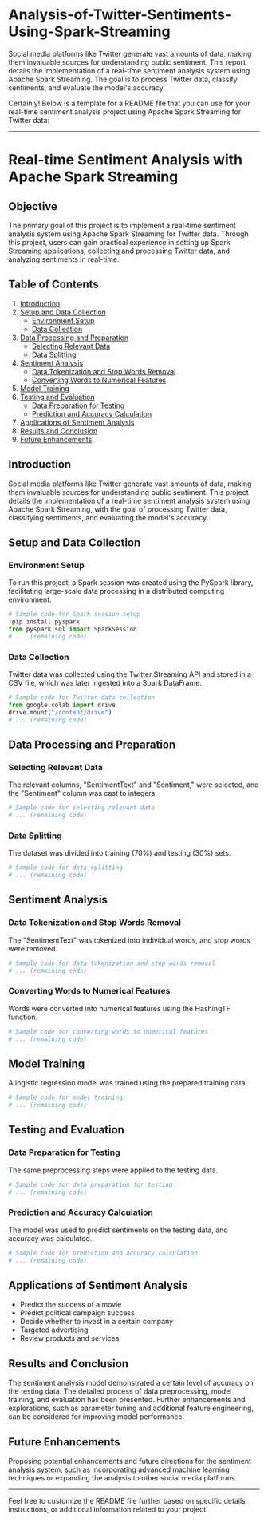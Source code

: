 # Analysis-of-Twitter-Sentiments-Using-Spark-Streaming
Social media platforms like Twitter generate vast amounts of data, making them invaluable sources for understanding public sentiment. This report details the implementation of a real-time sentiment analysis system using Apache Spark Streaming. The goal is to process Twitter data, classify sentiments, and evaluate the model's accuracy.

Certainly! Below is a template for a README file that you can use for your real-time sentiment analysis project using Apache Spark Streaming for Twitter data:

---

# Real-time Sentiment Analysis with Apache Spark Streaming

## Objective

The primary goal of this project is to implement a real-time sentiment analysis system using Apache Spark Streaming for Twitter data. Through this project, users can gain practical experience in setting up Spark Streaming applications, collecting and processing Twitter data, and analyzing sentiments in real-time.

## Table of Contents

1. [Introduction](#introduction)
2. [Setup and Data Collection](#setup-and-data-collection)
   - [Environment Setup](#environment-setup)
   - [Data Collection](#data-collection)
3. [Data Processing and Preparation](#data-processing-and-preparation)
   - [Selecting Relevant Data](#selecting-relevant-data)
   - [Data Splitting](#data-splitting)
4. [Sentiment Analysis](#sentiment-analysis)
   - [Data Tokenization and Stop Words Removal](#data-tokenization-and-stop-words-removal)
   - [Converting Words to Numerical Features](#converting-words-to-numerical-features)
5. [Model Training](#model-training)
6. [Testing and Evaluation](#testing-and-evaluation)
   - [Data Preparation for Testing](#data-preparation-for-testing)
   - [Prediction and Accuracy Calculation](#prediction-and-accuracy-calculation)
7. [Applications of Sentiment Analysis](#applications-of-sentiment-analysis)
8. [Results and Conclusion](#results-and-conclusion)
9. [Future Enhancements](#future-enhancements)

## Introduction

Social media platforms like Twitter generate vast amounts of data, making them invaluable sources for understanding public sentiment. This project details the implementation of a real-time sentiment analysis system using Apache Spark Streaming, with the goal of processing Twitter data, classifying sentiments, and evaluating the model's accuracy.

## Setup and Data Collection

### Environment Setup

To run this project, a Spark session was created using the PySpark library, facilitating large-scale data processing in a distributed computing environment.

```python
# Sample code for Spark session setup
!pip install pyspark
from pyspark.sql import SparkSession
# ... (remaining code)
```

### Data Collection

Twitter data was collected using the Twitter Streaming API and stored in a CSV file, which was later ingested into a Spark DataFrame.

```python
# Sample code for Twitter data collection
from google.colab import drive
drive.mount("/content/drive")
# ... (remaining code)
```

## Data Processing and Preparation

### Selecting Relevant Data

The relevant columns, "SentimentText" and "Sentiment," were selected, and the "Sentiment" column was cast to integers.

```python
# Sample code for selecting relevant data
# ... (remaining code)
```

### Data Splitting

The dataset was divided into training (70%) and testing (30%) sets.

```python
# Sample code for data splitting
# ... (remaining code)
```

## Sentiment Analysis

### Data Tokenization and Stop Words Removal

The "SentimentText" was tokenized into individual words, and stop words were removed.

```python
# Sample code for data tokenization and stop words removal
# ... (remaining code)
```

### Converting Words to Numerical Features

Words were converted into numerical features using the HashingTF function.

```python
# Sample code for converting words to numerical features
# ... (remaining code)
```

## Model Training

A logistic regression model was trained using the prepared training data.

```python
# Sample code for model training
# ... (remaining code)
```

## Testing and Evaluation

### Data Preparation for Testing

The same preprocessing steps were applied to the testing data.

```python
# Sample code for data preparation for testing
# ... (remaining code)
```

### Prediction and Accuracy Calculation

The model was used to predict sentiments on the testing data, and accuracy was calculated.

```python
# Sample code for prediction and accuracy calculation
# ... (remaining code)
```

## Applications of Sentiment Analysis

- Predict the success of a movie
- Predict political campaign success
- Decide whether to invest in a certain company
- Targeted advertising
- Review products and services

## Results and Conclusion

The sentiment analysis model demonstrated a certain level of accuracy on the testing data. The detailed process of data preprocessing, model training, and evaluation has been presented. Further enhancements and explorations, such as parameter tuning and additional feature engineering, can be considered for improving model performance.

## Future Enhancements

Proposing potential enhancements and future directions for the sentiment analysis system, such as incorporating advanced machine learning techniques or expanding the analysis to other social media platforms.

---

Feel free to customize the README file further based on specific details, instructions, or additional information related to your project.
